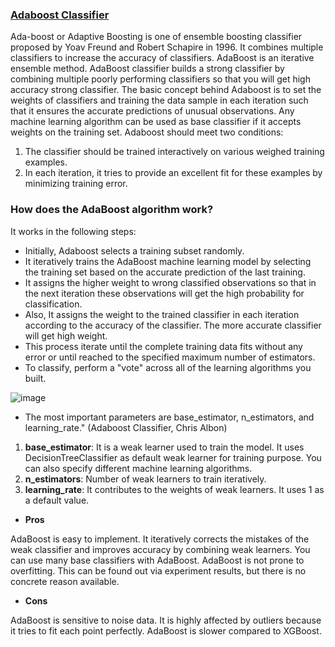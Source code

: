 ### [Adaboost Classifier](https://www.youtube.com/watch?v=9CPsYsB4OLI&t=878s)

Ada-boost or Adaptive Boosting is one of ensemble boosting classifier proposed by Yoav Freund and Robert Schapire in 1996. It combines multiple classifiers to increase the accuracy of classifiers. AdaBoost is an iterative ensemble method. AdaBoost classifier builds a strong classifier by combining multiple poorly performing classifiers so that you will get high accuracy strong classifier. The basic concept behind Adaboost is to set the weights of classifiers and training the data sample in each iteration such that it ensures the accurate predictions of unusual observations. Any machine learning algorithm can be used as base classifier if it accepts weights on the training set. Adaboost should meet two conditions:

1. The classifier should be trained interactively on various weighed training examples.
2. In each iteration, it tries to provide an excellent fit for these examples by minimizing training error.

### __How does the AdaBoost algorithm work?__
It works in the following steps:

- Initially, Adaboost selects a training subset randomly.
- It iteratively trains the AdaBoost machine learning model by selecting the training set based on the accurate prediction of the last training.
- It assigns the higher weight to wrong classified observations so that in the next iteration these observations will get the high probability for classification.
- Also, It assigns the weight to the trained classifier in each iteration according to the accuracy of the classifier. The more accurate classifier will get high weight.
- This process iterate until the complete training data fits without any error or until reached to the specified maximum number of estimators.
- To classify, perform a "vote" across all of the learning algorithms you built.

![image](https://user-images.githubusercontent.com/51910127/132134834-9cb5eb8e-ba72-4c44-834f-c624ec4c86e9.png)

- The most important parameters are base_estimator, n_estimators, and learning_rate." (Adaboost Classifier, Chris Albon)

1. __base_estimator__: It is a weak learner used to train the model. It uses DecisionTreeClassifier as default weak learner for training purpose. You can also specify different machine learning algorithms.
2. __n_estimators__: Number of weak learners to train iteratively.
3. __learning_rate__: It contributes to the weights of weak learners. It uses 1 as a default value.

- __Pros__

AdaBoost is easy to implement. It iteratively corrects the mistakes of the weak classifier and improves accuracy by combining weak learners. You can use many base classifiers with AdaBoost. AdaBoost is not prone to overfitting. This can be found out via experiment results, but there is no concrete reason available.
- __Cons__

AdaBoost is sensitive to noise data. It is highly affected by outliers because it tries to fit each point perfectly. AdaBoost is slower compared to XGBoost.
